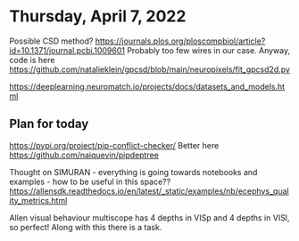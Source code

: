 # Thursday, April 7, 2022

Possible CSD method? https://journals.plos.org/ploscompbiol/article?id=10.1371/journal.pcbi.1009601
Probably too few wires in our case.
Anyway, code is here https://github.com/natalieklein/gpcsd/blob/main/neuropixels/fit_gpcsd2d.py

https://deeplearning.neuromatch.io/projects/docs/datasets_and_models.html

## Plan for today

https://pypi.org/project/pip-conflict-checker/
Better here https://github.com/naiquevin/pipdeptree

Thought on SIMURAN - everything is going towards notebooks and examples - how to be useful in this space??
https://allensdk.readthedocs.io/en/latest/_static/examples/nb/ecephys_quality_metrics.html

Allen visual behaviour multiscope has 4 depths in VISp and 4 depths in VISl, so perfect!
Along with this there is a task.